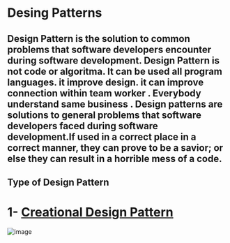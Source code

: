    # Desing Patterns
## Design Pattern is the solution to common problems that software developers encounter during software development. Design Pattern is not code or algoritma. It can be used all program languages. it improve design. it can improve connection within team worker . Everybody understand same business . Design patterns are solutions to general problems that software developers faced during software development.If used in a correct place in a correct manner, they can prove to be a savior; or else they can result in a horrible mess of a code.
## Type of Design Pattern
# 1- [Creational Design Pattern](https://github.com/SongulSYTRK/Desing_Patterns/tree/master/Creational_Pattern)


![image](https://user-images.githubusercontent.com/90280719/138466167-60fece96-8aff-4528-ab68-ac582fe2c2b6.png)

